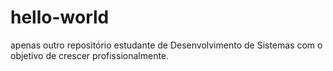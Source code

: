 # hello-world
apenas outro repositório
estudante de Desenvolvimento de Sistemas com o objetivo de crescer profissionalmente.
